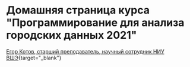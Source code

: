 # Домашняя страница курса "Программирование для анализа городских данных 2021"
[Егор Котов, старший преподаватель, научный сотрудник НИУ ВШЭ](https://www.hse.ru/staff/ekotov){target="_blank"}

